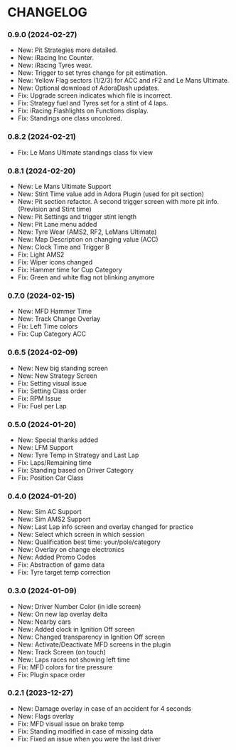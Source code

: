 # CHANGELOG
### 0.9.0 (2024-02-27)
- New: Pit Strategies more detailed.
- New: iRacing Inc Counter.
- New: iRacing Tyres wear.
- New: Trigger to set tyres change for pit estimation.
- New: Yellow Flag sectors (1/2/3) for ACC and rF2 and Le Mans Ultimate.
- New: Optional download of AdoraDash updates.
- Fix: Upgrade screen indicates which file is incorrect.
- Fix: Strategy fuel and Tyres set for a stint of 4 laps.
- Fix: iRacing Flashlights on Functions display.
- Fix: Standings one class uncolored.

### 0.8.2 (2024-02-21)
- Fix: Le Mans Ultimate standings class fix view

### 0.8.1 (2024-02-20)
- New: Le Mans Ultimate Support
- New: Stint Time value add in Adora Plugin (used for pit section)
- New: Pit section refactor. A second trigger screen with more pit info. (Prevision and Stint time)
- New: Pit Settings and trigger stint length
- New: Pit Lane menu added
- New: Tyre Wear (AMS2, RF2, LeMans Ultimate)
- New: Map Description on changing value (ACC)
- New: Clock Time and Trigger B
- Fix: Light AMS2
- Fix: Wiper icons changed
- Fix: Hammer time for Cup Category 
- Fix: Green and white flag not blinking anymore

### 0.7.0 (2024-02-15)
- New: MFD Hammer Time
- New: Track Change Overlay
- Fix: Left Time colors
- Fix: Cup Category ACC

### 0.6.5 (2024-02-09)
- New: New big standing screen
- New: New Strategy Screen
- Fix: Setting visual issue
- Fix: Setting Class order
- Fix: RPM Issue
- Fix: Fuel per Lap

### 0.5.0 (2024-01-20)
- New: Special thanks added
- New: LFM Support
- New: Tyre Temp in Strategy and Last Lap
- Fix: Laps/Remaining time
- Fix: Standing based on Driver Category
- Fix: Position Car Class

### 0.4.0 (2024-01-20)
- New: Sim AC Support
- New: Sim AMS2 Support
- New: Last Lap info screen and overlay changed for practice
- New: Select which screen in which session
- New: Qualification best time: your/pole/category
- New: Overlay on change electronics
- New: Added Promo Codes
- Fix: Abstraction of game data
- Fix: Tyre target temp correction

### 0.3.0 (2024-01-09)
- New: Driver Number Color (in idle screen)
- New: On new lap overlay delta
- New: Nearby cars
- New: Added clock in Ignition Off screen
- New: Changed transparency in Ignition Off screen
- New: Activate/Deactivate MFD screens in the plugin
- New: Track Screen (on touch)
- New: Laps races not showing left time
- Fix: MFD colors for tire pressure
- Fix: Plugin space order

### 0.2.1 (2023-12-27)
- New: Damage overlay in case of an accident for 4 seconds
- New: Flags overlay
- Fix: MFD visual issue on brake temp
- Fix: Standing modified in case of missing data
- Fix: Fixed an issue when you were the last driver
